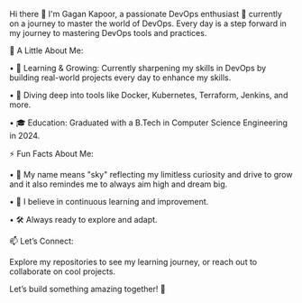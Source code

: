 
Hi there 👋 I'm Gagan Kapoor, a passionate DevOps enthusiast 🚀 currently on a journey to master the world of DevOps. Every day is a step forward in my journey to mastering DevOps tools and practices.

🌟 A Little About Me:

• 🌱 Learning & Growing: Currently sharpening my skills in DevOps by building real-world projects every day to enhance my skills.

• 🔨 Diving deep into tools like Docker, Kubernetes, Terraform, Jenkins, and more.

• 🎓 Education: Graduated with a B.Tech in Computer Science Engineering in 2024.

⚡ Fun Facts About Me:

• 🌌 My name means "sky" reflecting my limitless curiosity and drive to grow and it also remindes me to always aim high and dream big. 

• 🎯 I believe in continuous learning and improvement.

• 🛠️ Always ready to explore and adapt.


📫 Let’s Connect:

Explore my repositories to see my learning journey, or reach out to collaborate on cool projects.

   Let’s build something amazing together! 🚀
